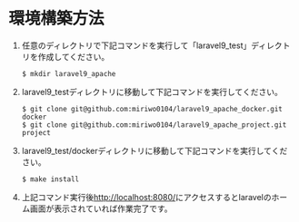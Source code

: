 # 環境構築方法

1. 任意のディレクトリで下記コマンドを実行して「laravel9_test」ディレクトリを作成してください。

    ```terminal
    $ mkdir laravel9_apache
    ```

1. laravel9_testディレクトリに移動して下記コマンドを実行してください。

    ```terminal
    $ git clone git@github.com:miriwo0104/laravel9_apache_docker.git docker
    $ git clone git@github.com:miriwo0104/laravel9_apache_project.git project
    ```

1. laravel9_test/dockerディレクトリに移動して下記コマンドを実行してください。

    ```terminal
    $ make install
    ```

1. 上記コマンド実行後[http://localhost:8080/](http://localhost:8080/)にアクセスするとlaravelのホーム画面が表示されていれば作業完了です。